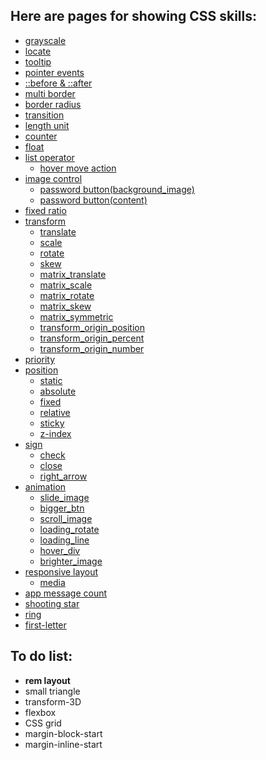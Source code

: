 ## Here are pages for showing CSS skills:
- [grayscale](https://github.com/nanzhangren/CSS-skills/tree/master/grayscale)
- [locate](https://github.com/nanzhangren/CSS-skills/tree/master/locate)
- [tooltip](https://github.com/nanzhangren/CSS-skills/tree/master/tooltip)
- [pointer events](https://github.com/nanzhangren/CSS-skills/tree/master/pointer_events)
- [::before & ::after](https://github.com/nanzhangren/CSS-skills/tree/master/pseudo_element/before_after)
- [multi border](https://github.com/nanzhangren/CSS-skills/tree/master/multi_border)
- [border radius](https://github.com/nanzhangren/CSS-skills/tree/master/border_radius)
- [transition](https://github.com/nanzhangren/CSS-skills/tree/master/transition)
- [length unit](https://github.com/nanzhangren/CSS-skills/tree/master/length_unit)
- [counter](https://github.com/nanzhangren/CSS-skills/tree/master/counter)
- [float](https://github.com/nanzhangren/CSS-skills/tree/master/float)
- [list operator](https://github.com/nanzhangren/CSS-skills/tree/master/list_operator)
    - [hover move action](https://github.com/nanzhangren/CSS-skills/tree/master/list_operator)
- [image control](https://github.com/nanzhangren/CSS-skills/tree/master/image_control)
    - [password button(background_image)](https://github.com/nanzhangren/CSS-skills/tree/master/image_control)
    - [password button(content)](https://github.com/nanzhangren/CSS-skills/tree/master/image_control)
- [fixed ratio](https://github.com/nanzhangren/CSS-skills/tree/master/fixed_ratios)
- [transform](https://github.com/nanzhangren/CSS-skills/tree/master/transform)
    - [translate](https://github.com/nanzhangren/CSS-skills/tree/master/transform)
    - [scale](https://github.com/nanzhangren/CSS-skills/tree/master/transform)
    - [rotate](https://github.com/nanzhangren/CSS-skills/tree/master/transform)
    - [skew](https://github.com/nanzhangren/CSS-skills/tree/master/transform)
    - [matrix_translate](https://github.com/nanzhangren/CSS-skills/tree/master/transform)
    - [matrix_scale](https://github.com/nanzhangren/CSS-skills/tree/master/transform)
    - [matrix_rotate](https://github.com/nanzhangren/CSS-skills/tree/master/transform)
    - [matrix_skew](https://github.com/nanzhangren/CSS-skills/tree/master/transform)
    - [matrix_symmetric](https://github.com/nanzhangren/CSS-skills/tree/master/transform)
    - [transform_origin_position](https://github.com/nanzhangren/CSS-skills/tree/master/transform)
    - [transform_origin_percent](https://github.com/nanzhangren/CSS-skills/tree/master/transform)
    - [transform_origin_number](https://github.com/nanzhangren/CSS-skills/tree/master/transform)
- [priority](https://github.com/nanzhangren/CSS-skills/tree/master/priority)
- [position](https://github.com/nanzhangren/CSS-skills/tree/master/position)
    - [static](https://github.com/nanzhangren/CSS-skills/tree/master/position)
    - [absolute](https://github.com/nanzhangren/CSS-skills/tree/master/position)
    - [fixed](https://github.com/nanzhangren/CSS-skills/tree/master/position)
    - [relative](https://github.com/nanzhangren/CSS-skills/tree/master/position)
    - [sticky](https://github.com/nanzhangren/CSS-skills/tree/master/position)
    - [z-index](https://github.com/nanzhangren/CSS-skills/tree/master/position)
- [sign](https://github.com/nanzhangren/CSS_skills/blob/master/sign)
    - [check](https://github.com/nanzhangren/CSS_skills/blob/master/sign/check)
    - [close](https://github.com/nanzhangren/CSS_skills/blob/master/sign/close)
    - [right_arrow](https://github.com/nanzhangren/CSS_skills/blob/master/sign/right_arrow)
- [animation](https://github.com/nanzhangren/CSS_skills/blob/master/animation)
    - [slide_image](https://github.com/nanzhangren/CSS_skills/blob/master/animation/slide_image)
    - [bigger_btn](https://github.com/nanzhangren/CSS_skills/blob/master/animation/bigger_btn)
    - [scroll_image](https://github.com/nanzhangren/CSS_skills/blob/master/animation/scroll_image)
    - [loading_rotate](https://github.com/nanzhangren/CSS_skills/blob/master/animation/loading_rotate)
    - [loading_line](https://github.com/nanzhangren/CSS_skills/blob/master/animation/loading_line)
    - [hover_div](https://github.com/nanzhangren/CSS_skills/blob/master/animation/hover_div)
    - [brighter_image](https://github.com/nanzhangren/CSS_skills/blob/master/animation/brighter_image)
- [responsive layout](https://github.com/nanzhangren/CSS_skills/blob/master/responsive_layout)
    - [media](https://github.com/nanzhangren/CSS_skills/blob/master/responsive_layout/media)
- [app message count](https://github.com/nanzhangren/CSS_skills/blob/master/app_message_count)
- [shooting star](https://github.com/nanzhangren/CSS_skills/blob/master/shooting_star)
- [ring](https://github.com/nanzhangren/CSS_skills/blob/master/ring)
- [first-letter](https://github.com/nanzhangren/CSS_skills/blob/master/first-letter)

## To do list:
- **rem layout**
- small triangle
- transform-3D
- flexbox
- CSS grid
- margin-block-start
- margin-inline-start
